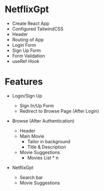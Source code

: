 # NetflixGpt

- Create React App
- Configured TailwindCSS
- Header
- Routing of App
- Login Form
- Sign Up Form
- Form Validation 
- useRef Hook


# Features

- Login/Sign Up
    - Sign In/Up Form
    - Redirect to Browse Page (After Login)

- Browse (After Authentication)
    - Header
    - Main Movie
        - Tailor in background
        - Title & Description
    - Movie Suggestions
        - Movies List * n

- NetflixGpt 
    - Search bar
    - Movie Suggestions


